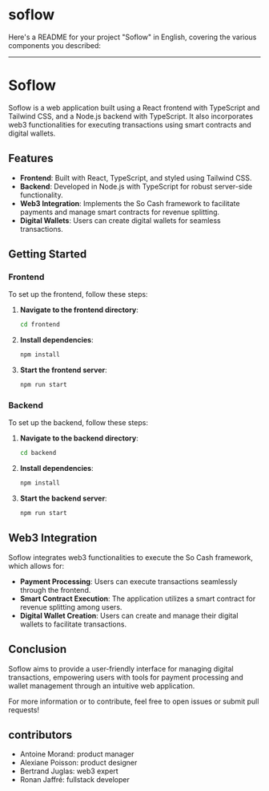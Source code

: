 # soflow

Here's a README for your project "Soflow" in English, covering the various components you described:

---

# Soflow

Soflow is a web application built using a React frontend with TypeScript and Tailwind CSS, and a Node.js backend with TypeScript. It also incorporates web3 functionalities for executing transactions using smart contracts and digital wallets. 

## Features

- **Frontend**: Built with React, TypeScript, and styled using Tailwind CSS.
- **Backend**: Developed in Node.js with TypeScript for robust server-side functionality.
- **Web3 Integration**: Implements the So Cash framework to facilitate payments and manage smart contracts for revenue splitting.
- **Digital Wallets**: Users can create digital wallets for seamless transactions.

## Getting Started

### Frontend

To set up the frontend, follow these steps:

1. **Navigate to the frontend directory**:
   ```bash
   cd frontend
   ```

2. **Install dependencies**:
   ```bash
   npm install
   ```

3. **Start the frontend server**:
   ```bash
   npm run start
   ```

### Backend

To set up the backend, follow these steps:

1. **Navigate to the backend directory**:
   ```bash
   cd backend
   ```

2. **Install dependencies**:
   ```bash
   npm install
   ```

3. **Start the backend server**:
   ```bash
   npm run start
   ```

## Web3 Integration

Soflow integrates web3 functionalities to execute the So Cash framework, which allows for:

- **Payment Processing**: Users can execute transactions seamlessly through the frontend.
- **Smart Contract Execution**: The application utilizes a smart contract for revenue splitting among users.
- **Digital Wallet Creation**: Users can create and manage their digital wallets to facilitate transactions.

## Conclusion

Soflow aims to provide a user-friendly interface for managing digital transactions, empowering users with tools for payment processing and wallet management through an intuitive web application. 

For more information or to contribute, feel free to open issues or submit pull requests!

## contributors
- Antoine Morand: product manager
- Alexiane Poisson: product designer
- Bertrand Juglas: web3 expert
- Ronan Jaffré: fullstack developer
